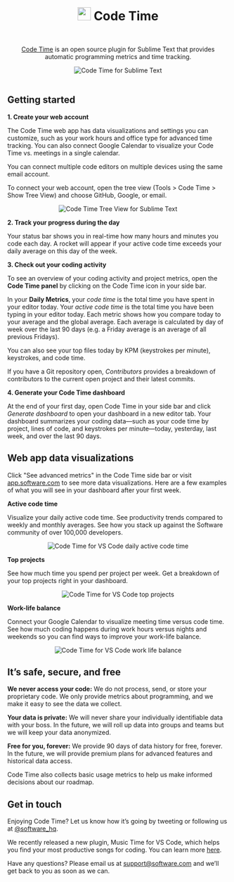<br />

<h1 align="center">
  <img src="https://swdc-vscode.s3-us-west-1.amazonaws.com/software-paw.png" width="30px" />
  Code Time
</h1>

<br />

<p align="center"><a href="https://www.software.com/code-time">Code Time</a> is an open source plugin for Sublime Text that provides automatic programming metrics and time tracking. 
</p>

<p align="center" style="margin: 0 10%">
  <img src="https://swdc-sublime.s3-us-west-2.amazonaws.com/code-time-sublime-text.png" alt="Code Time for Sublime Text" />
</p>

<br />

## Getting started

**1. Create your web account**

The Code Time web app has data visualizations and settings you can customize, such as your work hours and office type for advanced time tracking. You can also connect Google Calendar to visualize your Code Time vs. meetings in a single calendar.

You can connect multiple code editors on multiple devices using the same email account.

To connect your web account, open the tree view (Tools > Code Time > Show Tree View) and choose GitHub, Google, or email.

<p align="center" style="margin: 0 10%">
  <img src="https://swdc-sublime.s3-us-west-2.amazonaws.com/sublime-tree-view.png" alt="Code Time Tree View for Sublime Text" />
</p>

**2. Track your progress during the day**

Your status bar shows you in real-time how many hours and minutes you code each day. A rocket will appear if your active code time exceeds your daily average on this day of the week.

**3. Check out your coding activity**

To see an overview of your coding activity and project metrics, open the **Code Time panel** by clicking on the Code Time icon in your side bar.

In your **Daily Metrics**, your _code time_ is the total time you have spent in your editor today. Your _active code time_ is the total time you have been typing in your editor today. Each metric shows how you compare today to your average and the global average. Each average is calculated by day of week over the last 90 days (e.g. a Friday average is an average of all previous Fridays).

You can also see your top files today by KPM (keystrokes per minute), keystrokes, and code time.

If you have a Git repository open, _Contributors_ provides a breakdown of contributors to the current open project and their latest commits.

**4. Generate your Code Time dashboard**

At the end of your first day, open Code Time in your side bar and click _Generate dashboard_ to open your dashboard in a new editor tab. Your dashboard summarizes your coding data—such as your code time by project, lines of code, and keystrokes per minute—today, yesterday, last week, and over the last 90 days.

## Web app data visualizations

Click "See advanced metrics" in the Code Time side bar or visit [app.software.com](https://app.software.com/) to see more data visualizations. Here are a few examples of what you will see in your dashboard after your first week.

**Active code time**

Visualize your daily active code time. See productivity trends compared to weekly and monthly averages. See how you stack up against the Software community of over 100,000 developers.

<p align="center" style="margin: 0 10%">
  <img src="https://swdc-vscode.s3-us-west-1.amazonaws.com/dashboard-daily-active-code-time.png" alt="Code Time for VS Code daily active code time" />
</p>

**Top projects**

See how much time you spend per project per week. Get a breakdown of your top projects right in your dashboard.

<p align="center" style="margin: 0 10%">
  <img src="https://swdc-vscode.s3-us-west-1.amazonaws.com/dashboard-top-projects.png" alt="Code Time for VS Code top projects" />
</p>

**Work-life balance**

Connect your Google Calendar to visualize meeting time versus code time. See how much coding happens during work hours versus nights and weekends so you can find ways to improve your work-life balance.

<p align="center" style="margin: 0 10%">
  <img src="https://swdc-vscode.s3-us-west-1.amazonaws.com/dashboard-work-life-balance.png" alt="Code Time for VS Code work life balance" />
</p>

## It’s safe, secure, and free

**We never access your code:** We do not process, send, or store your proprietary code. We only provide metrics about programming, and we make it easy to see the data we collect.

**Your data is private:** We will never share your individually identifiable data with your boss. In the future, we will roll up data into groups and teams but we will keep your data anonymized.

**Free for you, forever:** We provide 90 days of data history for free, forever. In the future, we will provide premium plans for advanced features and historical data access.

Code Time also collects basic usage metrics to help us make informed decisions about our roadmap.

## Get in touch

Enjoying Code Time? Let us know how it’s going by tweeting or following us at [@software_hq](https://twitter.com/software_hq).

We recently released a new plugin, Music Time for VS Code, which helps you find your most productive songs for coding. You can learn more [here](https://www.software.com/music-time).

Have any questions? Please email us at [support@software.com](mailto:support@software.com) and we’ll get back to you as soon as we can.
